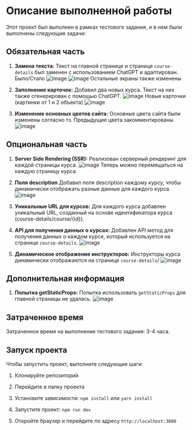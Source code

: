# Описание выполненной работы

Этот проект был выполнен в рамках тестового задания, и в нем были выполнены следующие задачи:

## Обязательная часть

1. **Замена текста:** Текст на главной странице и странице `course-details` был заменен с использованием ChatGPT и адаптирован.
    Было/Стало
    ![image](https://github.com/Simernope/e-pora-testovoe/assets/73115375/fa2a24b7-3e98-4092-ba7a-06a0b27b1266)
    ![image](https://github.com/Simernope/e-pora-testovoe/assets/73115375/51a84944-122e-44b4-a748-4b36d6107d0d)
    Остальные экраны также изменены 

2. **Заполнение карточек:** Добавил два новых курса. Текст на них также сгенерирован с помощью ChatGPT.
![image](https://github.com/Simernope/e-pora-testovoe/assets/73115375/804964e7-b0cd-4c7c-a0ff-a491a259a320)
Новые карточки (картинки от 1 и 2 объекта)
![image](https://github.com/Simernope/e-pora-testovoe/assets/73115375/29e5b415-16d9-4615-a2e3-a1582e355b83)

3. **Изменение основных цветов сайта:** Основные цвета сайта были изменены согласно тз.
   Предыдущие цвета закомментированы 
![image](https://github.com/Simernope/e-pora-testovoe/assets/73115375/5cb2d12d-4a91-4ce0-b58f-93428ce09438)


## Опциональная часть

1. **Server Side Rendering (SSR):** Реализован серверный рендеринг для каждой страницы курса.
![image](https://github.com/Simernope/e-pora-testovoe/assets/73115375/56794f6d-d49d-4e2c-8ea2-2705550ab771)
Теперь можно перемящаться на каждую страницу курса
2. **Поля description** Добавил поля description каждому курсу, чтобы динамически отображать разные данные для каждого курса.
![image](https://github.com/Simernope/e-pora-testovoe/assets/73115375/f74a25e1-816f-43aa-a730-27f4eda3030e)

3. **Уникальные URL для курсов:** Для каждого курса добавлен уникальный URL, созданный на основе идентификатора курса (course-details/course/{id}).

4. **API для получения данных о курсах:** Добавлен API метод для получения данных о каждом курсе, который используется на странице `course-details`.
   ![image](https://github.com/Simernope/e-pora-testovoe/assets/73115375/42e46da3-d9fe-4820-87f6-e1e038f9b432)

5. **Динамическое отображение инструкторов:** Инструкторы курса динамически отображаются на странице `course-details`/
![image](https://github.com/Simernope/e-pora-testovoe/assets/73115375/6961c410-c5ab-420f-88d6-b8c0a0fc99a7)

## Дополнительная информация

1. **Попытка getStaticProps:** Попытка использовать `getStaticProps` для главной страницы не удалась.
![image](https://github.com/Simernope/e-pora-testovoe/assets/73115375/2351c081-e9e3-480f-adf8-c552c9c3ee60)

## Затраченное время

Затраченное время на выполнение тестового задания: 3-4 часа.

## Запуск проекта

Чтобы запустить проект, выполните следующие шаги:

1. Клонируйте репозиторий

2. Перейдите в папку проекта

3. Установите зависимости: `npm install` или `yarn install`

4. Запустите проект: `npm run dev`

5. Откройте браузер и перейдите по адресу `http://localhost:3000`
